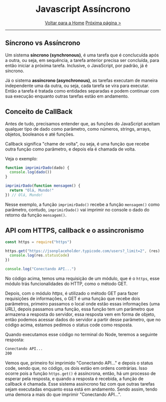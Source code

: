 <h1 align="center"> Javascript Assíncrono </h1>

<div align="center">

[Voltar para a Home](README.md)
[Próxima página >](promises.md)

</div>

---

## Síncrono vs Assíncrono

Um sistema **síncrono (synchronous)**, é uma tarefa que é conclucuída após a outra, ou seja, em sequência, a tarefa anterior precisa ser concluída, para então iniciar a próxima tarefa. Inclusive, o JavaScript, por padrão, já é síncrono.

Já o sistema **assíncrono (asynchronous)**, as tarefas executam de maneira independente uma da outra, ou seja, cada tarefa se vira para executar. Então a tarefa é tratada como entidades separadas e podem continuar com sua execução enquanto outras tarefas estão em andamento.

## Conceito de CallBack

Antes de tudo, precisamos entender que, as funções do JavaScript aceitam qualquer tipo de dado como parâmetro, como números, strings, arrays, objetos, booleanos e até funções.

Callback significa "chame de volta", ou seja, é uma função que recebe outra função como parâmetro, e depois ela é chamada de volta.

Veja o exemplo:

```js
function imprimirDado(dado) {
  console.log(dado())
}

imprimirDado(function mensagem() {
  return "Olá, Mundo!"
}) // Olá, Mundo!
```

Nesse exemplo, a função `imprimirDado()` recebe a função `mensagem()` como parâmetro, contudo, `imprimirDado()` vai imprimir no console o dado do retorno da função `mensagem()`.

## API com HTTPS, callback e o assincronismo

```js
const https = require("https")

https.get("https://jsonplaceholder.typicode.com/users?_limit=2", (res) => {
  console.log(res.statusCode)
})

console.log("Conectando API...")
```

No código acima, temos uma requisição de um módulo, que é o `https`, esse módulo trás funcionalidades do HTTP, como o método GET.

Depois, com o módulo _https_, é utilizado o método GET para fazer requisições de informações, o GET é uma função que recebe dois parâmetros, primeiro passamos o local onde estão essas informações (uma URL), depois passamos uma função, essa função tem um parâmetro que armazena a resposta do servidor, essa resposta vem em forma de objeto, então podemos acessar dados do servidor a partir desse parâmetro, que no código acima, estamos pedimos o status code como resposta.

Quando executamos esse código no terminal do Node, teremos a seguinte resposta:

```bash
Conectando API...
200
```

Vemos que, primeiro foi imprimido "Conectando API..." e depois o status code, sendo que, no código, os dois estão em ordens contrárias. Isso ocorre pois a função `https.get()` é assíncrona, então, há um processo de esperar pela resposta, e quando a resposta é recebida, a função de callback é chamada. Esse sistema assíncrono faz com que outras tarefas sejam executadas enquanto essa está em andamento. Sendo assim, tendo uma demora a mais do que imprimir "Conectando API...".
